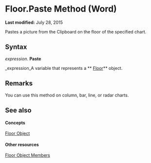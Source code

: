 
# Floor.Paste Method (Word)

 **Last modified:** July 28, 2015

Pastes a picture from the Clipboard on the floor of the specified chart.

## Syntax

 _expression_. **Paste**

 _expression_A variable that represents a  ** [Floor](01d277eb-501b-09e5-65b8-83506c76ac05.md)** object.


## Remarks

You can use this method on column, bar, line, or radar charts.


## See also


#### Concepts


 [Floor Object](01d277eb-501b-09e5-65b8-83506c76ac05.md)
#### Other resources


 [Floor Object Members](dc87e3ff-3e01-641f-ebb1-4f5715ca8e2b.md)
